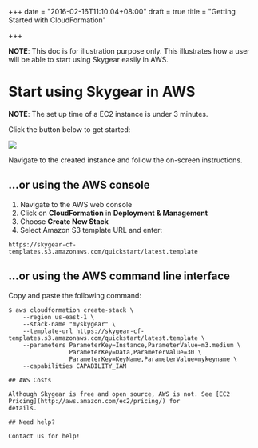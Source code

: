 +++
date = "2016-02-16T11:10:04+08:00"
draft = true
title = "Getting Started with CloudFormation"

+++

**NOTE**: This doc is for illustration purpose only. This illustrates how
a user will be able to start using Skygear easily in AWS.

# Start using Skygear in AWS

**NOTE**: The set up time of a EC2 instance is under 3 minutes.

Click the button below to get started:

<a href="https://console.aws.amazon.com/cloudformation/home?region=us-east-1#/stacks/new?stackName=myskygear&templateURL=https://skygear-cf-templates.s3.amazonaws.com/quickstart/latest.template" target="_new">
<img src="https://s3.amazonaws.com/cloudformation-examples/cloudformation-launch-stack.png">
</a>

Navigate to the created instance and follow the on-screen instructions.

## ...or using the AWS console

1. Navigate to the AWS web console
2. Click on **CloudFormation** in **Deployment & Management**
3. Choose **Create New Stack**
4. Select Amazon S3 template URL and enter:

```
https://skygear-cf-templates.s3.amazonaws.com/quickstart/latest.template
```

## ...or using the AWS command line interface

Copy and paste the following command:

```
$ aws cloudformation create-stack \
    --region us-east-1 \
    --stack-name "myskygear" \
    --template-url https://skygear-cf-templates.s3.amazonaws.com/quickstart/latest.template \
    --parameters ParameterKey=Instance,ParameterValue=m3.medium \
                 ParameterKey=Data,ParameterValue=30 \
                 ParameterKey=KeyName,ParameterValue=mykeyname \
    --capabilities CAPABILITY_IAM

## AWS Costs

Although Skygear is free and open source, AWS is not. See [EC2
Pricing](http://aws.amazon.com/ec2/pricing/) for
details.

## Need help?

Contact us for help!

